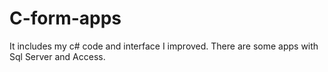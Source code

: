# C-form-apps
It includes my c# code and interface I improved. There are some apps with Sql Server and Access.

